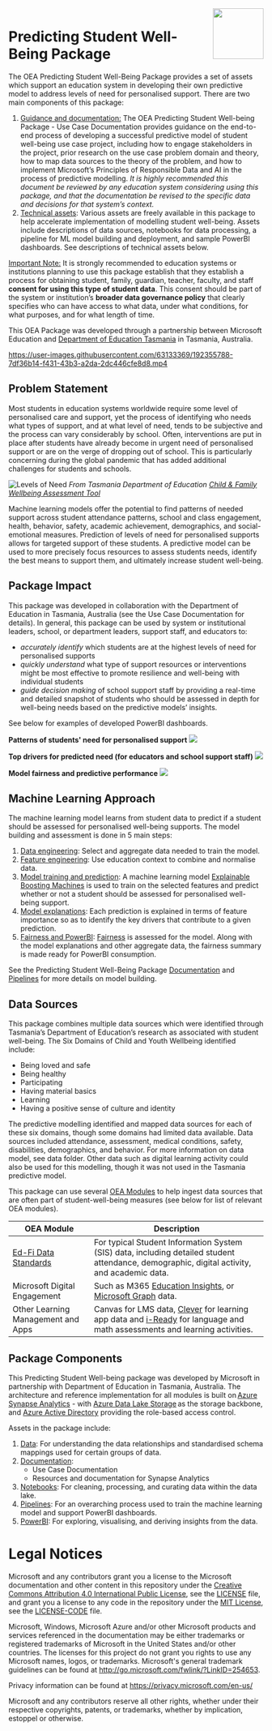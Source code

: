 <img align="right" height="100" src="https://github.com/microsoft/OpenEduAnalytics/blob/main/docs/pics/oea-logo-nobg.png">

# Predicting Student Well-Being Package

The OEA Predicting Student Well-Being Package provides a set of assets which support an education system in developing their own predictive model to address levels of need for personalised support. There are two main components of this package:
1.	<ins>Guidance and documentation:</ins> The OEA Predicting Student Well-being Package - Use Case Documentation provides guidance on the end-to-end process of developing a successful predictive model of student well-being use case project, including how to engage stakeholders in the project, prior research on the use case problem domain and theory, how to map data sources to the theory of the problem, and how to implement Microsoft’s Principles of Responsible Data and AI in the process of predictive modelling. <em> It is highly recommended this document be reviewed by any education system considering using this package, and that the documentation be revised to the specific data and decisions for that system’s context. </em>
2.	<ins>Technical assets</ins>: Various assets are freely available in this package to help accelerate implementation of modelling student well-being. Assets include descriptions of data sources, notebooks for data processing, a pipeline for ML model building and deployment, and sample PowerBI dashboards. See descriptions of technical assets below.

<ins>Important Note:</ins> It is strongly recommended to education systems or institutions planning to use this package establish that they establish a process for obtaining student, family, guardian, teacher, faculty, and staff **consent for using this type of student data**. This consent should be part of the system or institution’s **broader data governance policy** that clearly specifies who can have access to what data, under what conditions, for what purposes, and for what length of time.

This OEA Package was developed through a partnership between Microsoft Education and [Department of Education Tasmania](https://www.education.tas.gov.au/) in Tasmania, Australia.

https://user-images.githubusercontent.com/63133369/192355788-7df36b14-f431-43b3-a2da-2dc446cfe8d8.mp4

## Problem Statement
Most students in education systems worldwide require some level of personalised care and support, yet the process of identifying who needs what types of support, and at what level of need, tends to be subjective and the process can vary considerably by school. Often, interventions are put in place after students have already become in urgent need of personalised support or are on the verge of dropping out of school. This is particularly concerning during the global pandemic that has added additional challenges for students and schools.

![Levels of Need](https://github.com/microsoft/OpenEduAnalytics/blob/main/packages/package_catalog/Predicting_Student_Well_Being/docs/images/levels_of_need.jpg) 
*From Tasmania Department of Education [Child & Family Wellbeing Assessment Tool](https://www.strongfamiliessafekids.tas.gov.au/__data/assets/pdf_file/0016/5551/3-Child-and-Family-Wellbeing-Assessment-Tool.pdf)*

[comment]: # (https://github.com/microsoft/OpenEduAnalytics/blob/main/packages/package_catalog/Predicting_Student_Well_Being/docs/images/levels_of_need.png)


Machine learning models offer the potential to find patterns of needed support across student attendance patterns, school and class engagement, health, behavior, safety, academic achievement, demographics, and social-emotional measures. Prediction of levels of need for personalised supports allows for targeted support of these students. A predictive model can be used to more precisely focus resources to assess students needs, identify the best means to support them, and ultimately increase student well-being.


## Package Impact

This package was developed in collaboration with the Department of Education in Tasmania, Australia (see the Use Case Documentation for details).
In general, this package can be used by system or institutional leaders, school, or department leaders, support staff, and educators to:
-	<em> accurately identify </em> which students are at the highest levels of need for personalised supports
-	<em> quickly understand </em> what type of support resources or interventions might be most effective to promote resilience and well-being with individual students
-	<em> guide decision making </em> of school support staff by providing a real-time and detailed snapshot of students who should be assessed in depth for well-being needs based on the predictive models’ insights.


See below for examples of developed PowerBI dashboards.

**Patterns of students' need for personalised support**
![](https://github.com/microsoft/OpenEduAnalytics/blob/main/packages/package_catalog/Predicting_Student_Well_Being/docs/images/overview_dashboard.png)

[comment]: # (https://github.com/microsoft/OpenEduAnalytics/blob/main/packages/package_catalog/Predicting_Student_Well_Being/docs/images/overview_dashboard.png)

**Top drivers for predicted need (for educators and school support staff)**
![](https://github.com/microsoft/OpenEduAnalytics/blob/main/packages/package_catalog/Predicting_Student_Well_Being/docs/images/driver_dashboard.png)

[comment]: # (https://github.com/microsoft/OpenEduAnalytics/blob/main/packages/package_catalog/Predicting_Student_Well_Being/docs/images/driver_dashboard.png)


**Model fairness and predictive performance**
![](https://github.com/microsoft/OpenEduAnalytics/blob/main/packages/package_catalog/Predicting_Student_Well_Being/docs/images/model_dashboard.png)

[comment]: # (https://github.com/microsoft/OpenEduAnalytics/blob/main/packages/package_catalog/Predicting_Student_Well_Being/docs/images/model_dashboard.png)



## Machine Learning Approach

The machine learning model learns from student data to predict if a student should be assessed for personalised well-being supports. The model building and assessment is done in 5 main steps:

1.	<ins>Data engineering</ins>: Select and aggregate data needed to train the model.
2.	<ins>Feature engineering</ins>: Use education context to combine and normalise data.
3.	<ins>Model training and prediction</ins>: A machine learning model [Explainable Boosting Machines](https://interpret.ml/docs/ebm.html) is used to train on the selected features and predict whether or not a student should be assessed for personalised well-being support.
4.	<ins>Model explanations</ins>: Each prediction is explained in terms of feature importance so as to identify the key drivers that contribute to a given prediction.
5.	<ins>Fairness and PowerBI</ins>: [Fairness](https://fairlearn.org/) is assessed for the model. Along with the model explanations and other aggregate data, the fairness summary is made ready for PowerBI consumption.

See the Predicting Student Well-Being Package [Documentation](https://github.com/microsoft/OpenEduAnalytics/blob/main/packages/package_catalog/Predicting_Student_Well_Being/docs/) and [Pipelines](https://github.com/microsoft/OpenEduAnalytics/blob/main/packages/package_catalog/Predicting_Student_Well_Being/pipelines/) for more details on model building.


## Data Sources


This package combines multiple data sources which were identified through Tasmania’s Department of Education’s research as associated with student well-being. The Six Domains of Child and Youth Wellbeing identified include:
*	Being loved and safe
*	Being healthy
*	Participating
*	Having material basics
*	Learning
*	Having a positive sense of culture and identity

The predictive modelling identified and mapped data sources for each of these six domains, though some domains had limited data available. Data sources included attendance, assessment, medical conditions, safety, disabilities, demographics, and behavior. For more information on data model, see data folder. Other data such as digital learning activity could also be used for this modelling, though it was not used in the Tasmania predictive model.

This package can use several [OEA Modules](https://github.com/microsoft/OpenEduAnalytics/tree/main/modules) to help ingest data sources that are often part of student-well-being measures (see below for list of relevant OEA modules).

| OEA Module | Description |
| --- | --- |
| [Ed-Fi Data Standards](https://github.com/microsoft/OpenEduAnalytics/tree/main/modules/module_catalog/Ed-Fi) | For typical Student Information System (SIS) data, including detailed student attendance, demographic, digital activity, and academic data. |
| Microsoft Digital Engagement | Such as M365 [Education Insights](https://github.com/microsoft/OpenEduAnalytics/tree/main/modules/module_catalog/Microsoft_Education_Insights), or [Microsoft Graph](https://github.com/microsoft/OpenEduAnalytics/tree/main/modules/module_catalog/Microsoft_Graph) data. |
| Other Learning Management and Apps | Canvas for LMS data, [Clever](https://github.com/microsoft/OpenEduAnalytics/tree/main/modules/module_catalog/Clever) for learning app data and [i-Ready](https://github.com/microsoft/OpenEduAnalytics/tree/main/modules/module_catalog/iReady) for language and math assessments and learning activities. |


## Package Components
This Predicting Student Well-being package was developed by Microsoft in partnership with Department of Education in Tasmania, Australia. The architecture and reference implementation for all modules is built on [Azure Synapse Analytics](https://azure.microsoft.com/en-us/services/synapse-analytics/) - with [Azure Data Lake Storage](https://docs.microsoft.com/en-us/azure/storage/blobs/data-lake-storage-introduction) as the storage backbone, and [Azure Active Directory](https://azure.microsoft.com/en-us/services/active-directory/) providing the role-based access control.

Assets in the package include:

1. [Data](https://github.com/microsoft/OpenEduAnalytics/blob/main/packages/package_catalog/Predicting_Student_Well_Being/data): For understanding the data relationships and standardised schema mappings used for certain groups of data.
2. [Documentation](https://github.com/microsoft/OpenEduAnalytics/blob/main/packages/package_catalog/Predicting_Student_Well_Being/docs): 
     * Use Case Documentation 
     * Resources and documentation for Synapse Analytics
 3. [Notebooks](https://github.com/microsoft/OpenEduAnalytics/blob/main/packages/package_catalog/Predicting_Student_Well_Being/notebooks): For cleaning, processing, and curating data within the data lake.
4. [Pipelines](https://github.com/microsoft/OpenEduAnalytics/blob/main/packages/package_catalog/Predicting_Student_Well_Being/pipelines): For an overarching process used to train the machine learning model and support PowerBI dashboards.
5. [PowerBI](https://github.com/microsoft/OpenEduAnalytics/blob/main/packages/package_catalog/Predicting_Student_Well_Being/powerbi): For exploring, visualising, and deriving insights from the data.


# Legal Notices
Microsoft and any contributors grant you a license to the Microsoft documentation and other content in this repository under the [Creative Commons Attribution 4.0 International Public License](https://creativecommons.org/licenses/by/4.0/legalcode), see the [LICENSE](https://github.com/microsoft/OpenEduAnalytics/blob/main/LICENSE) file, and grant you a license to any code in the repository under the [MIT License](https://opensource.org/licenses/MIT), see the [LICENSE-CODE](https://github.com/microsoft/OpenEduAnalytics/blob/main/LICENSE-CODE) file.

Microsoft, Windows, Microsoft Azure and/or other Microsoft products and services referenced in the documentation may be either trademarks or registered trademarks of Microsoft in the United States and/or other countries. The licenses for this project do not grant you rights to use any Microsoft names, logos, or trademarks. Microsoft's general trademark guidelines can be found at http://go.microsoft.com/fwlink/?LinkID=254653.

Privacy information can be found at https://privacy.microsoft.com/en-us/

Microsoft and any contributors reserve all other rights, whether under their respective copyrights, patents, or trademarks, whether by implication, estoppel or otherwise.
